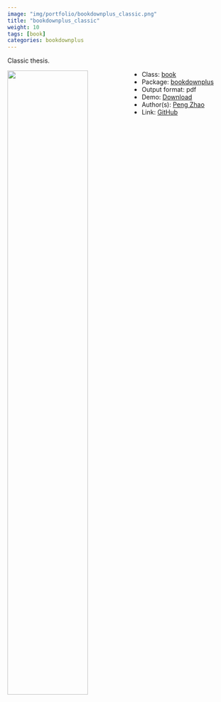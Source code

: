 ```yaml
---
image: "img/portfolio/bookdownplus_classic.png"
title: "bookdownplus_classic"
weight: 10
tags: [book]
categories: bookdownplus
---
```


Classic thesis.

<!--more-->

<img class = "jf-image-shadow" src="../../img/portfolio/bookdownplus_classic.png" style="display: block; margin: auto;" width="60%"  align="left">

- Class: [book](../../tags/book)
- Package: [bookdownplus](bookdownplus)
- Output format: pdf
- Demo: [Download](https://pzhaonet.github.io/bookdownplus/inst2/classic/showcase/thesis_classic.pdf)
- Author(s): [Peng Zhao](https://pzhao.org)
- Link: [GitHub](https://github.com/pzhaonet/bookdownplus)


